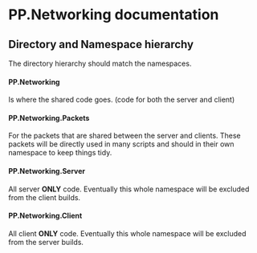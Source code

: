 # PP.Networking documentation

## Directory and Namespace hierarchy
The directory hierarchy should match the namespaces.

#### PP.Networking
Is where the shared code goes. (code for both the server and client)

#### PP.Networking.Packets
For the packets that are shared between the server and clients. These packets will be directly used in many scripts and should in their own namespace to keep things tidy.

#### PP.Networking.Server
All server **ONLY** code. Eventually this whole namespace will be excluded from the client builds.

#### PP.Networking.Client
All client **ONLY** code. Eventually this whole namespace will be excluded from the server builds.